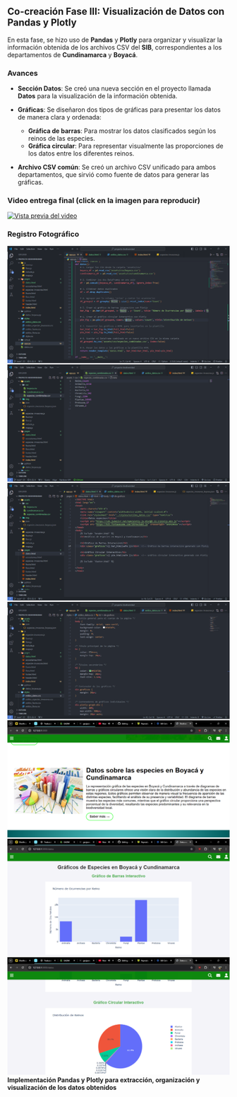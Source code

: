 ## Co-creación Fase III: Visualización de Datos con Pandas y Plotly

En esta fase, se hizo uso de **Pandas** y **Plotly** para organizar y visualizar la información obtenida de los archivos CSV del **SIB**, correspondientes a los departamentos de **Cundinamarca** y **Boyacá**.

### Avances

- **Sección Datos**: Se creó una nueva sección en el proyecto llamada **Datos** para la visualización de la información obtenida.
  
- **Gráficas**: Se diseñaron dos tipos de gráficas para presentar los datos de manera clara y ordenada:
  - **Gráfica de barras**: Para mostrar los datos clasificados según los reinos de las especies.
  - **Gráfica circular**: Para representar visualmente las proporciones de los datos entre los diferentes reinos.

- **Archivo CSV común**: Se creó un archivo CSV unificado para ambos departamentos, que sirvió como fuente de datos para generar las gráficas.

### Video entrega final (click en la imagen para reproducir)

[![Vista previa del video](https://img.youtube.com/vi/aXsVw8Ny1B8/maxresdefault.jpg)](https://www.youtube.com/watch?v=aXsVw8Ny1B8)

### Registro Fotográfico

![Pandas](https://github.com/santiagomatallana4/co-creacion-fase-3/blob/main/fase3/1.png)
![Pandas](https://github.com/santiagomatallana4/co-creacion-fase-3/blob/main/fase3/2.png)
![Pandas](https://github.com/santiagomatallana4/co-creacion-fase-3/blob/main/fase3/3.png)
![Pandas](https://github.com/santiagomatallana4/co-creacion-fase-3/blob/main/fase3/4.png)
![Pandas](https://github.com/santiagomatallana4/co-creacion-fase-3/blob/main/fase3/5.png)
![Pandas](https://github.com/santiagomatallana4/co-creacion-fase-3/blob/main/fase3/6.png)
![Pandas](https://github.com/santiagomatallana4/co-creacion-fase-3/blob/main/fase3/7.png)
**Implementación Pandas y Plotly para extracción, organización y visualización de los datos obtenidos**
